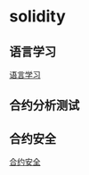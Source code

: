# solidity

## 语言学习
[语言学习](./语言学习/%E8%AF%AD%E8%A8%80%E5%AD%A6%E4%B9%A0.md)

## 合约分析测试

## 合约安全
[合约安全](./合约安全/%E5%90%88%E7%BA%A6%E5%AE%89%E5%85%A8.md)